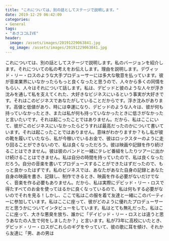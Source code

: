```yaml
---
title: "これについては、別の話としてステージで説明します。"
date: 2019-12-29 06:42:09
categories:
- General
tags:
- "あさココLIVE"
header:
  image: /assets/images/20191229063841.jpg
  og_image: /assets/images/20191229063841.jpg
---
```


これについては、別の話としてステージで説明します。私のバージョンを紹介します。それについての私の考えをお伝えします。理由を説明します。デヴィッド・リー・ロスのような大手プロデューサーには多大な敬意を払っています。彼が音楽業界にいなかったらもっと良くなったと思うので、人々から多くの同情をもらい、人々はそれについて話します。私は、デビッドと彼のような人々が浮き沈みを通して私を支えてくれた、大好きなビジネスにいるという事実が大好きです。それはこのビジネスであなたがしていることだからです。浮き沈みがあります。高値と低値があり、時には幸運になり、デビッドのような人々は、彼が何も持っていなかったとき、または私が何も持っていなかったときに低さがなかったと言いたいです。それは起こったことではありません。だから、私はここにいて、彼がこのビジネスにいなかったらどうすれば最高だったのかについて書いています。それは起こったことではありません。意味がわかりますか？もし私が彼の靴を履いていたなら、私が今稼いでいるお金で、彼はロックスターのように走り回ることができないので、私は良くなっただろう。彼は映画や記録を作り続けることはできません。彼は彼のバンドと一緒にテレビ番組をしたりツアーに出かけ続けることはできません。私は自分の時間を持っていたので、私は良くなっただろう。自分の音楽を書いてプロデュースすることができたはずだったので、もっと良かったはずです。私のビジネスでは、あなたがあなた自身の記録とあなた自身の映画を書き、記録し、制作できるとき、映画を作る必要がないだけでなく、音楽を作る必要もありません。だから、私は実際にデビッド・リー・ロスで得たすべてのお金を使ってはるかに良くなっているので、私は何もする必要がないのでそれを見る！しかし、ここで私はこの服を着て友達と一緒にこのパーティーに参加しています。私はここに座って、彼がどのように優れたプロデューサーだと思うかについてインタビューをしています。私はとても無礼だった。私はここに座って、大きな悪臭を放ち、誰かに「デイビッド・リー・ロスとは違うと思うあなたの人生で何をしましたか？」と言います。私が73年に高校にいたとき、デビッド・リー・ロスがこれらのギグをやっていて、彼の歌に耳を傾け、それから友達に「男、あの男は
